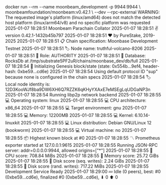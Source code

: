 <div id="termynal" data-termynal>
    <span data-ty="input"><span class="file-path"></span>docker run --rm --name moonbeam_development -p 9944:9944 \</span>
    <span data-ty>moonbeamfoundation/moonbeam:v0.42.1 \</span>
    <span data-ty>--dev --rpc-external</span>
    <span data-ty>WARNING: The requested image's platform (linux/amd64) does not match the detected host platform (linux/arm64/v8) and no specific platform was requested</span>
    <span data-ty>2025-01-07 18:28:51 Moonbeam Parachain Collator</span>
    <span data-ty>2025-01-07 18:28:51 ✌️  version 0.42.1-1432b45b797</span>
    <span data-ty>2025-01-07 18:28:51 ❤️  by PureStake, 2019-2025</span>
    <span data-ty>2025-01-07 18:28:51 📋 Chain specification: Moonbase Development Testnet</span>
    <span data-ty>2025-01-07 18:28:51 🏷  Node name: truthful-volcano-8206</span>
    <span data-ty>2025-01-07 18:28:51 👤 Role: AUTHORITY</span>
    <span data-ty>2025-01-07 18:28:51 💾 Database: RocksDb at /tmp/substrate5PF2uR/chains/moonbase_dev/db/full</span>
    <span data-ty>2025-01-07 18:28:54 🔨 Initializing Genesis block/state (state: 0x554b…9ef4, header-hash: 0xbe59…cd6e)</span>
    <span data-ty>2025-01-07 18:28:54 Using default protocol ID "sup" because none is configured in the chain specs</span>
    <span data-ty>2025-01-07 18:28:54 🏷  Local node identity is: 12D3KooWJf8ba9DW6XH6Q7RZZK6qKHyYXAxE7eMSEgLqUDGaNP3n</span>
    <span data-ty>2025-01-07 18:28:54 Running libp2p network backend</span>
    <span data-ty>2025-01-07 18:28:55 💻 Operating system: linux</span>
    <span data-ty>2025-01-07 18:28:55 💻 CPU architecture: x86_64</span>
    <span data-ty>2025-01-07 18:28:55 💻 Target environment: gnu</span>
    <span data-ty>2025-01-07 18:28:55 💻 Memory: 12200MB</span>
    <span data-ty>2025-01-07 18:28:55 💻 Kernel: 6.10.14-linuxkit</span>
    <span data-ty>2025-01-07 18:28:55 💻 Linux distribution: Debian GNU/Linux 12 (bookworm)</span>
    <span data-ty>2025-01-07 18:28:55 💻 Virtual machine: no</span>
    <span data-ty>2025-01-07 18:28:55 📦 Highest known block at #0</span>
    <span data-ty>2025-01-07 18:28:55 〽️ Prometheus exporter started at 127.0.0.1:9615</span>
    <span data-ty>2025-01-07 18:28:55 Running JSON-RPC server: addr=0.0.0.0:9944, allowed origins=["*"]</span>
    <span data-ty>2025-01-07 18:28:55 🏁 CPU score: 708.84 MiBs</span>
    <span data-ty>2025-01-07 18:28:55 🏁 Memory score: 25.72 GiBs</span>
    <span data-ty>2025-01-07 18:28:55 🏁 Disk score (seq. writes): 2.24 GiBs</span>
    <span data-ty>2025-01-07 18:28:55 🏁 Disk score (rand. writes): 717.22 MiBs</span>
    <span data-ty>2025-01-07 18:28:55 Development Service Ready</span>
    <span data-ty>2025-01-07 18:29:00 💤 Idle (0 peers), best: #0 (0xbe59…cd6e), finalized #0 (0xbe59…cd6e), ⬇ 0 ⬆ 0</span>
    <span data-ty="input"><span class="file-path"></span></span>
</div>
